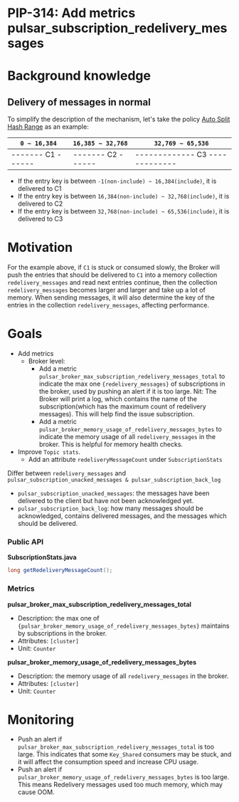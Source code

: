 # PIP-314: Add metrics pulsar_subscription_redelivery_messages

# Background knowledge

## Delivery of messages in normal

To simplify the description of the mechanism, let's take the policy [Auto Split Hash Range](https://pulsar.apache.org/docs/3.0.x/concepts-messaging/#auto-split-hash-range)  as an example:

| `0 ~ 16,384`      | `16,385 ~ 32,768` | `32,769 ~ 65,536`              |
|-------------------|-------------------|--------------------------------|
| ------- C1 ------ | ------- C2 ------ | ------------- C3 ------------- |

- If the entry key is between `-1(non-include) ~ 16,384(include)`, it is delivered to C1
- If the entry key is between `16,384(non-include) ~ 32,768(include)`, it is delivered to C2
- If the entry key is between `32,768(non-include) ~ 65,536(include)`, it is delivered to C3

# Motivation

For the example above, if `C1` is stuck or consumed slowly, the Broker will push the entries that should be delivered to `C1` into a memory collection `redelivery_messages` and read next entries continue, then the collection `redelivery_messages` becomes larger and larger and take up a lot of memory. When sending messages, it will also determine the key of the entries in the collection `redelivery_messages`, affecting performance.

# Goals
- Add metrics
  - Broker level:
    - Add a metric `pulsar_broker_max_subscription_redelivery_messages_total` to indicate the max one `{redelivery_messages}` of subscriptions in the broker, used by pushing an alert if it is too large. Nit: The Broker will print a log, which contains the name of the subscription(which has the maximum count of redelivery messages). This will help find the issue subscription.
    - Add a metric `pulsar_broker_memory_usage_of_redelivery_messages_bytes` to indicate the memory usage of all `redelivery_messages` in the broker. This is helpful for memory health checks.
- Improve `Topic stats`.
  - Add an attribute `redeliveryMessageCount` under `SubscriptionStats`

Differ between `redelivery_messages` and `pulsar_subscription_unacked_messages & pulsar_subscription_back_log`

- `pulsar_subscription_unacked_messages`: the messages have been delivered to the client but have not been acknowledged yet.
- `pulsar_subscription_back_log`: how many messages should be acknowledged, contains delivered messages, and the messages which should be delivered.

### Public API

<strong>SubscriptionStats.java</strong>
```java
long getRedeliveryMessageCount();
```

### Metrics

**pulsar_broker_max_subscription_redelivery_messages_total**
- Description: the max one of `{pulsar_broker_memory_usage_of_redelivery_messages_bytes}` maintains by subscriptions in the broker.
- Attributes: `[cluster]`
- Unit: `Counter`

**pulsar_broker_memory_usage_of_redelivery_messages_bytes**
- Description: the memory usage of all `redelivery_messages` in the broker.
- Attributes: `[cluster]`
- Unit: `Counter`


# Monitoring

- Push an alert if `pulsar_broker_max_subscription_redelivery_messages_total` is too large. This indicates that some `Key_Shared` consumers may be stuck, and it will affect the consumption speed and increase CPU usage.
- Push an alert if `pulsar_broker_memory_usage_of_redelivery_messages_bytes` is too large. This means Redelivery messages used too much memory, which may cause OOM.
